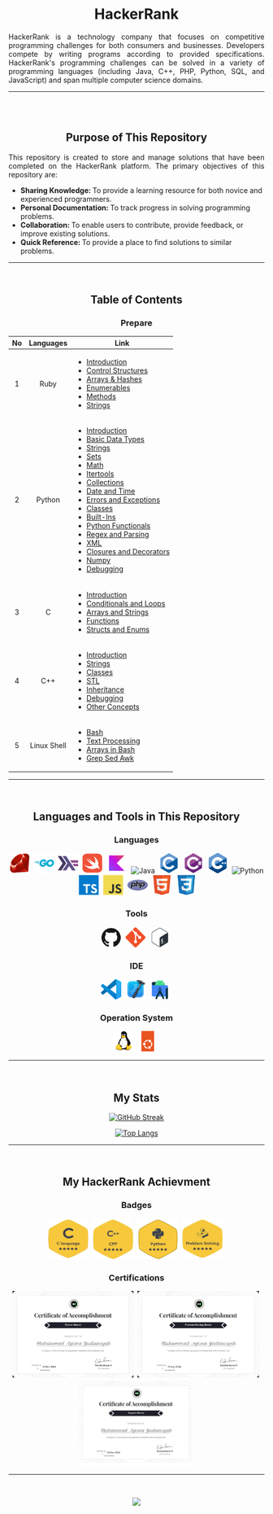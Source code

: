 <!--About-->
<div align=center>
  <h1>
    HackerRank
  </h1>
    <p align=justify>
      HackerRank is a technology company that focuses on competitive programming challenges for both consumers and businesses. Developers compete by writing programs according to provided specifications. HackerRank's programming challenges can be solved in a variety of programming languages (including Java, C++, PHP, Python, SQL, and JavaScript) and span multiple computer science domains.
    </p>
</div>
<!--About End-->

<!--Gap-->
<hr><br><br>
<!--Gap End-->

<!--Purpose-->
<div align=center>
  <h2>
    Purpose of This Repository
  </h2>
</div>
  <p align=justify>
    This repository is created to store and manage solutions that have been completed on the HackerRank platform. The primary objectives of this repository are:
    <ul>
      <li>
        <strong>Sharing Knowledge: </strong>To provide a learning resource for both novice and experienced programmers.
      </li>
      <li>
        <strong>Personal Documentation: </strong>To track progress in solving programming problems.
      </li>
      <li>
        <strong>Collaboration: </strong>To enable users to contribute, provide feedback, or improve existing solutions.
      </li>
      <li>
        <strong>Quick Reference: </strong>To provide a place to find solutions to similar problems.
      </li>
    </ul>
  </p>
<!--Purpose End-->

<!--Gap-->
<hr><br>
<!--Gap End-->

<!--Table of Contents-->
<div align=center>
  <h2>
    Table of Contents
  </h2>
  <h3>
    Prepare
  </h3>
  <table >
    <!--Header-->
    <thead align=center>
      <th>No</th> <th>Languages</th> <th>Link</th>
    </thead>
    <!--Header End-->
    <tbody align=center>
      <!-- 1 -->
      <tr>
        <td>1</td>
        <td>Ruby</td>
        <td>
          <ul align=left>
            <li><a href="https://github.com/guanshiyin28/HackerRank/tree/main/Prepare/Ruby/Introduction">Introduction</a></li>
            <li><a href="https://github.com/guanshiyin28/HackerRank/tree/main/Prepare/Ruby/Control%20Structures">Control Structures</a></li>
            <li><a href="https://github.com/guanshiyin28/HackerRank/tree/main/Prepare/Ruby/Arrays%20%26%20Hashes">Arrays & Hashes</a></li>
            <li><a href="https://github.com/guanshiyin28/HackerRank/tree/main/Prepare/Ruby/Enumerables">Enumerables</a></li>
            <li><a href="https://github.com/guanshiyin28/HackerRank/tree/main/Prepare/Ruby/Methods">Methods</a></li>
            <li><a href="https://github.com/guanshiyin28/HackerRank/tree/main/Prepare/Ruby/Strings">Strings</a></li>
          </ul>
        </td>
      </tr>
      <!-- 1 -->
      <!-- 2 -->
      <tr>
        <td>2</td>
        <td>Python</td>
        <td>
          <ul align=left>
            <li><a href="https://github.com/guanshiyin28/HackerRank/tree/main/Prepare/Python/Introduction">Introduction</a></li>
            <li><a href="https://github.com/guanshiyin28/HackerRank/tree/main/Prepare/Python/Basic%20Data%20Types">Basic Data Types</a></li>
            <li><a href="https://github.com/guanshiyin28/HackerRank/tree/main/Prepare/Python/Strings">Strings</a></li>
            <li><a href="https://github.com/guanshiyin28/HackerRank/tree/main/Prepare/Python/Sets">Sets</a></li>
            <li><a href="https://github.com/guanshiyin28/HackerRank/tree/main/Prepare/Python/Math">Math</a></li>
            <li><a href="https://github.com/guanshiyin28/HackerRank/tree/main/Prepare/Python/Itertools">Itertools</a></li>
            <li><a href="https://github.com/guanshiyin28/HackerRank/tree/main/Prepare/Python/Collections">Collections</a></li>
            <li><a href="https://github.com/guanshiyin28/HackerRank/tree/main/Prepare/Python/Date%20and%20Time">Date and Time</a></li>
            <li><a href="https://github.com/guanshiyin28/HackerRank/tree/main/Prepare/Python/Errors%20and%20Exceptions">Errors and Exceptions</a></li>
            <li><a href="https://github.com/guanshiyin28/HackerRank/tree/main/Prepare/Python/Classes">Classes</a></li>
            <li><a href="https://github.com/guanshiyin28/HackerRank/tree/main/Prepare/Python/Built-Ins">Built-Ins</a></li>
            <li><a href="https://github.com/guanshiyin28/HackerRank/tree/main/Prepare/Python/Python%20Functionals">Python Functionals</a></li>
            <li><a href="https://github.com/guanshiyin28/HackerRank/tree/main/Prepare/Python/Regex%20and%20Parsing">Regex and Parsing</a></li>
            <li><a href="https://github.com/guanshiyin28/HackerRank/tree/main/Prepare/Python/XML">XML</a></li>
            <li><a href="https://github.com/guanshiyin28/HackerRank/tree/main/Prepare/Python/Closures%20and%20Decorators">Closures and Decorators</a></li>
            <li><a href="https://github.com/guanshiyin28/HackerRank/tree/main/Prepare/Python/Numpy">Numpy</a></li>
            <li><a href="https://github.com/guanshiyin28/HackerRank/tree/main/Prepare/Python/Debugging">Debugging</a></li>
          </ul>
        </td>
      </tr>
      <!-- 2 -->
      <!-- 3 -->
      <tr>
        <td>3</td>
        <td>C</td>
        <td>
          <ul align=left>
            <li><a href="https://github.com/guanshiyin28/HackerRank/tree/main/Prepare/C/Introduction">Introduction</a></li>
            <li><a href="https://github.com/guanshiyin28/HackerRank/tree/main/Prepare/C/Conditionals%20and%20Loops">Conditionals and Loops</a></li>
            <li><a href="https://github.com/guanshiyin28/HackerRank/tree/main/Prepare/C/Arrays%20and%20Strings">Arrays and Strings</a></li>
            <li><a href="https://github.com/guanshiyin28/HackerRank/tree/main/Prepare/C/Functions">Functions</a></li>
            <li><a href="https://github.com/guanshiyin28/HackerRank/tree/main/Prepare/C/Structs%20and%20Enums">Structs and Enums</a></li>
          </ul>
        </td>
      </tr>
      <!-- 3 -->
      <!-- 4 -->
      <tr>
        <td>4</td>
        <td>C++</td>
        <td>
          <ul align=left>
            <li><a href="https://github.com/guanshiyin28/HackerRank/tree/main/Prepare/C%2B%2B/Introduction">Introduction</a></li>
            <li><a href="https://github.com/guanshiyin28/HackerRank/tree/main/Prepare/C%2B%2B/Strings">Strings</a></li>
            <li><a href="https://github.com/guanshiyin28/HackerRank/tree/main/Prepare/C%2B%2B/Classes">Classes</a></li>
            <li><a href="https://github.com/guanshiyin28/HackerRank/tree/main/Prepare/C%2B%2B/STL">STL</a></li>
            <li><a href="https://github.com/guanshiyin28/HackerRank/tree/main/Prepare/C%2B%2B/Inheritance">Inheritance</a></li>
            <li><a href="https://github.com/guanshiyin28/HackerRank/tree/main/Prepare/C%2B%2B/Debugging">Debugging</a></li>
            <li><a href="https://github.com/guanshiyin28/HackerRank/tree/main/Prepare/C%2B%2B/Other%20Concepts">Other Concepts</a></li>
          </ul>
        </td>
      </tr>
      <!-- 4 -->
      <!-- 5 -->
      <tr>
        <td>5</td>
        <td>Linux Shell</td>
        <td>
          <ul align=left>
            <li><a href="https://github.com/guanshiyin28/HackerRank/tree/main/Prepare/Linux%20Shell/Bash">Bash</a></li>
            <li><a href="https://github.com/guanshiyin28/HackerRank/tree/main/Prepare/Linux%20Shell/Text%20Processing">Text Processing</a></li>
            <li><a href="https://github.com/guanshiyin28/HackerRank/tree/main/Prepare/Linux%20Shell/Arrays%20in%20Bash">Arrays in Bash</a></li>
            <li><a href="https://github.com/guanshiyin28/HackerRank/tree/main/Prepare/Linux%20Shell/Grep%20Sed%20Awk">Grep Sed Awk</a></li>
          </ul>
        </td>
      </tr>
      <!-- 5 -->
    </tbody>
  </table>
</div>
<!--Table of Contents End-->

<!--Gap-->
<hr><br>
<!--Gap End-->

<!--Languages and Tools-->
<div align=center>
  <h2>
    Languages and Tools in This Repository
  </h2>
  <!--Languages-->
<h3>
  Languages
</h3>
  <img src="https://github.com/devicons/devicon/blob/master/icons/ruby/ruby-original.svg" title="Ruby" alt="Ruby" width="40" height="40"/>&nbsp;
  <img src="https://github.com/devicons/devicon/blob/master/icons/go/go-original-wordmark.svg" title="Go" alt="Go" width="40" height="40"/>&nbsp;
  <img src="https://github.com/devicons/devicon/blob/master/icons/haskell/haskell-original.svg" title="Haskell" alt="Haskell" width="40" height="40"/>&nbsp;
  <img src="https://github.com/devicons/devicon/blob/master/icons/swift/swift-original.svg" title="Swift" alt="Swift" width="40" height="40"/>&nbsp;
  <img src="https://github.com/devicons/devicon/blob/master/icons/kotlin/kotlin-original.svg" title="Kotlin" alt="Kotlin" width="40" height="40"/>&nbsp;
  <img src="https://raw.githubusercontent.com/HighAmbition211/HighAmbition211/auxiliary/languages/java.svg" title="Java" alt="Java" width="40" height="40"/>&nbsp;
  <img src="https://github.com/devicons/devicon/blob/master/icons/c/c-original.svg" title="C" alt="C" width="40" height="40"/>&nbsp;
  <img src="https://github.com/devicons/devicon/blob/master/icons/csharp/csharp-original.svg" title="C#" alt="C#" width="40" height="40"/>&nbsp;
  <img src="https://github.com/devicons/devicon/blob/master/icons/cplusplus/cplusplus-original.svg" title="C++" alt="C++" width="40" height="40"/>&nbsp;
  <img src="https://raw.githubusercontent.com/HighAmbition211/HighAmbition211/auxiliary/languages/python.svg" title="Python" alt="Python" width="40" height="40"/>&nbsp;
  <img src="https://github.com/devicons/devicon/blob/master/icons/typescript/typescript-original.svg" title="Typescript" alt="Typescript" width="40" height="40"/>&nbsp;
  <img src="https://github.com/devicons/devicon/blob/master/icons/javascript/javascript-original.svg" title="Javascript" alt="Javascript" width="40" height="40"/>&nbsp;
  <img src="https://github.com/devicons/devicon/blob/master/icons/php/php-original.svg" title="PHP" alt="PHP" width="40" height="40"/>&nbsp;
  <img src="https://github.com/devicons/devicon/blob/master/icons/html5/html5-original.svg" title="HTML5" alt="HTML5" width="40" height="40"/>&nbsp;
  <img src="https://github.com/devicons/devicon/blob/master/icons/css3/css3-original.svg" title="CSS3" alt="CSS3" width="40" height="40"/>&nbsp;
  <!--Languages End-->
  <br>
  <!--Tools-->
<h3>
  Tools
</h3>
  <img src="https://github.com/devicons/devicon/blob/master/icons/github/github-original.svg" title="GitHub" alt="GitHub" width="40" height="40"/>&nbsp;
  <img src="https://github.com/devicons/devicon/blob/master/icons/git/git-original.svg" title="Git" alt="Git" width="40" height="40"/>&nbsp;
  <img src="https://github.com/devicons/devicon/blob/master/icons/bash/bash-original.svg" title="Bash" alt="Bash" width="40" height="40"/>&nbsp;
  <!--Tools End-->
  <br>
  <!--IDE-->
<h3>
  IDE
</h3>
  <img src="https://github.com/devicons/devicon/blob/master/icons/vscode/vscode-original.svg" title="VS Code" alt="VS Code" width="40" height="40"/>&nbsp;
  <img src="https://github.com/devicons/devicon/blob/master/icons/xcode/xcode-original.svg" title="VS Code" alt="XCode" width="40" height="40"/>&nbsp;
  <img src="https://github.com/devicons/devicon/blob/master/icons/androidstudio/androidstudio-original.svg" title="VS Code" alt="Android Studio" width="40" height="40"/>&nbsp;
  <!--IDE End-->
  <br>
  <!--OS-->
<h3>
  Operation System
</h3>
  <img src="https://github.com/devicons/devicon/blob/master/icons/linux/linux-original.svg" title="Linux" alt="Linux" width="40" height="40"/>&nbsp;
  <img src="https://github.com/devicons/devicon/blob/master/icons/ubuntu/ubuntu-original.svg" title="Linux Ubuntu" alt="Linux Ubuntu" width="40" height="40"/>&nbsp;
</div>
  <!--OS End-->
</div>
<!--Languages and Tools End-->

<!--Gap-->
<hr><br>
<!--Gap End-->

<!--Stats-->
<div align=center>
  <h2>
    My Stats
  </h2>
  
  <!--Stats Streak-->
  [![GitHub Streak](https://github-readme-streak-stats.herokuapp.com?user=guanshiyin28&theme=iceberg)](https://www.instagram.com/guanshiyin_/)
  <!--Stats Streak End-->
  
  <!--Most Used Language-->
  [![Top Langs](https://github-readme-stats.vercel.app/api/top-langs/?username=guanshiyin28&layout=compact&theme=tokyonight)](https://www.instagram.com/guanshiyin_/)
  <!--Most Used Language End-->
</div>
<!--Stats End-->

<!--Gap-->
<hr><br>
<!--Gap End-->

<!--HackerRank Achievment-->
<div align=center>
  <h2>
    My HackerRank Achievment
  </h2>
<h3>
  Badges
</h3>
  <img src="https://github.com/guanshiyin28/guanshiyin28/blob/main/HackerRank/Badges/C%20Gold%20Badges.svg" title="C" alt="C" height="80" width="80">&nbsp;
  <img src="https://github.com/guanshiyin28/guanshiyin28/blob/main/HackerRank/Badges/C%2B%2B%20Gold%20Badges.svg" title="C++" alt="C++" height="80" width="80">&nbsp;
  <img src="https://github.com/guanshiyin28/guanshiyin28/blob/main/HackerRank/Badges/Python%20Gold%20Badges.svg" title="Python" alt="Python" height="80" width="80">&nbsp;
  <img src="https://github.com/guanshiyin28/guanshiyin28/blob/main/HackerRank/Badges/Problem%20Solving%20Gold%20Badges.svg" title="Problem Solving" alt="Problem Solving" height="80" width="80">&nbsp;
<h3>
  Certifications
</h3>
  <img src="https://github.com/guanshiyin28/guanshiyin28/blob/main/HackerRank/Certifications/Python%20Basic%20Certificate.png" title="Python Basic" alt="Python Basic" height="170">&nbsp;
  <img src="https://github.com/guanshiyin28/guanshiyin28/blob/main/HackerRank/Certifications/Problem%20Solving%20Basic.png" title="Problem Solving Basic" alt="Problem Solving Basic" height="170">&nbsp;
  <img src="https://github.com/guanshiyin28/guanshiyin28/blob/main/HackerRank/Certifications/Angular%20Basic%20Certificate.png" title="Angular Basic" alt="Angular Basic" height="170">&nbsp;
</div>
<!--HackerRank Achievment End-->
  
<!--Gap-->
<hr><br>
<!--Gap End-->

<!--Footer-->
<p align="center">
  <a href="https://www.instagram.com/guanshiyin_/">
     <img src="https://capsule-render.vercel.app/api?type=waving&height=200&color=20:72aae3,100:cadbf5&section=footer&reversal=false&textBg=false&fontAlignY=50&descAlign=48&descAlignY=59"/>
  </a>
</p>
